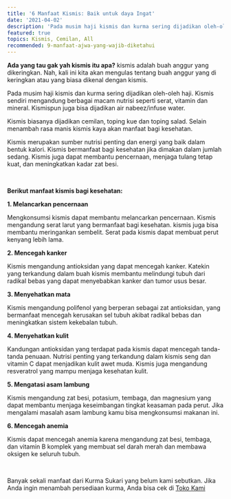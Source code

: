```yaml
---
title: '6 Manfaat Kismis: Baik untuk daya Ingat'
date: '2021-04-02'
description: 'Pada musim haji kismis dan kurma sering dijadikan oleh-oleh haji. Kismis sendiri mengandung berbagai macam nutrisi seperti serat, vitamin dan mineral. Kismispun juga bisa dijadikan air nabeez/infuse water.'
featured: true
topics: Kismis, Cemilan, All
recommended: 9-manfaat-ajwa-yang-wajib-diketahui
---
```


**Ada yang tau gak yah kismis itu apa?** kismis adalah buah anggur yang dikeringkan. Nah, kali ini kita akan mengulas tentang buah anggur yang di keringkan atau yang biasa dikenal dengan kismis.

Pada musim haji kismis dan kurma sering dijadikan oleh-oleh haji. Kismis sendiri mengandung berbagai macam nutrisi seperti serat, vitamin dan mineral. Kismispun juga bisa dijadikan air nabeez/infuse water.

Kismis biasanya dijadikan cemilan, toping kue dan toping salad. Selain menambah rasa manis kismis kaya akan manfaat bagi kesehatan.

Kismis merupakan sumber nutrisi penting dan energi yang baik dalam bentuk kalori. Kismis bermanfaat bagi kesehatan jika dimakan dalam jumlah sedang. Kismis juga dapat membantu pencernaan, menjaga tulang tetap kuat, dan meningkatkan kadar zat besi.

<br/>

**Berikut manfaat kismis bagi kesehatan:**

**1. Melancarkan pencernaan**

Mengkonsumsi kismis dapat membantu melancarkan pencernaan. Kismis mengandung serat larut yang bermanfaat bagi kesehatan. kismis juga bisa membantu meringankan sembelit. Serat pada kismis dapat membuat perut kenyang lebih lama.

**2. Mencegah kanker**

Kismis mengandung antioksidan yang dapat mencegah kanker. Katekin yang terkandung dalam buah kismis membantu melindungi tubuh dari radikal bebas yang dapat menyebabkan kanker dan tumor usus besar.

**3. Menyehatkan mata**

Kismis mengandung polifenol yang berperan sebagai zat antioksidan, yang bermanfaat mencegah kerusakan sel tubuh akibat radikal bebas dan meningkatkan sistem kekebalan tubuh.

**4. Menyehatkan kulit**

Kandungan antioksidan yang terdapat pada kismis dapat mencegah tanda-tanda penuaan. Nutrisi penting yang terkandung dalam kismis seng dan vitamin C dapat menjadikan kulit awet muda. Kismis juga mengandung resveratrol yang mampu menjaga kesehatan kulit.

**5. Mengatasi asam lambung**

Kismis mengandung zat besi, potasium, tembaga, dan magnesium yang dapat membantu menjaga keseimbangan tingkat keasaman pada perut. Jika mengalami masalah asam lambung kamu bisa mengkonsumsi makanan ini.

**6. Mencegah anemia**

Kismis dapat mencegah anemia karena mengandung zat besi, tembaga, dan vitamin B komplek yang membuat sel darah merah dan membawa oksigen ke seluruh tubuh.

<br/>

Banyak sekali manfaat dari Kurma Sukari yang belum kami sebutkan. Jika Anda ingin menambah persediaan kurma, Anda bisa cek di [Toko Kami](https://toko.sarikurma.id/)
